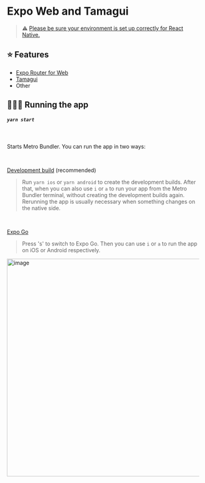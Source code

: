 # Expo Web and Tamagui

> ⚠️ [Please be sure your environment is set up correctly for React Native.][26]

## ⭐ Features
- [Expo Router for Web][22]
- [Tamagui][29]
- Other

## 🏃🏻‍♂️ Running the app


##### `yarn start`

   <br>

   Starts Metro Bundler. You can run the app in two ways:

   <br>

  [Development build][1] (recommended)

   >  Run `yarn ios` or `yarn android` to create the development builds. After that, when you can also use `i` or `a` to run your app from the Metro Bundler terminal, without creating the development builds again. Rerunning the app is usually necessary when something changes on the native side.

  <br> 

  [Expo Go][25]

  >  Press 's' to switch to Expo Go. Then you can use `i` or `a` to run the app on iOS or Android respectively.

   <img width="569" alt="image" src="https://github.com/LunatiqueCoder/gigburn/assets/55203625/9d50ce69-d87e-4882-8c0b-ac4f910a41d1">

[1]: https://docs.expo.dev/develop/development-builds/introduction/
[6]: https://redux-toolkit.js.org/
[22]: https://docs.expo.dev/guides/customizing-metro/#web-support
[24]: https://www.typescriptlang.org/
[25]: https://docs.expo.dev/get-started/expo-go/
[26]: https://reactnative.dev/docs/environment-setup
[27]: https://beta.reactjs.org/learn/react-developer-tools
[29]: https://tamagui.dev

